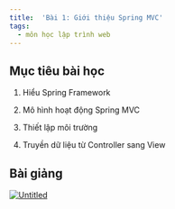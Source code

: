 ```yaml
---
title:  'Bài 1: Giới thiệu Spring MVC'
tags:
  - môn học lập trình web
---
```


## Mục tiêu bài học
1. Hiểu Spring Framework

2. Mô hình hoạt động Spring MVC

3. Thiết lập môi trường

4. Truyền dữ liệu từ Controller sang View

## Bài giảng
[![Untitled](https://user-images.githubusercontent.com/83690404/133948690-7acfc719-88e6-4004-bb4d-f60ad5b3a1fa.png)](https://aohkgnadnart.github.io/box/SpringMVC_Lesson1.pdf)
